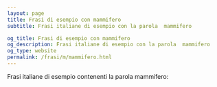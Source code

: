 ```yaml
---
layout: page
title: Frasi di esempio con mammifero 
subtitle: Frasi italiane di esempio con la parola  mammifero

og_title: Frasi di esempio con mammifero 
og_description: Frasi italiane di esempio con la parola  mammifero
og_type: website
permalink: /frasi/m/mammifero.html
---
```


Frasi italiane di esempio contenenti la parola mammifero:


